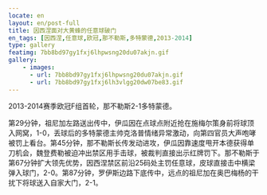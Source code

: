 ```yaml
---
locate: en
layout: en/post-full
title: 因西涅面对大黄蜂的任意球破门
en_tags: [因西涅,任意球,欧冠,那不勒斯,多特蒙德,2013-2014]
type: gallery
featimg: 7bb8bd97gy1fxj6lhpwsng20du07akjn.gif
gallery:
    - images:
      - url: 7bb8bd97gy1fxj6lhpwsng20du07akjn.gif
      - url: 7bb8bd97gy1fxj6lh3vlgg20dw07be83.gif
---
```


2013-2014赛季欧冠F组首轮，那不勒斯2-1多特蒙德。

第29分钟，祖尼加左路送出传中，伊瓜因在点球点附近抢在施梅尔策身前将球顶入网窝，1-0，丢球后的多特蒙德主帅克洛普情绪异常激动，向第四官员大声咆哮被罚上看台。第45分钟，那不勒斯长传发动进攻，伊瓜因靠速度甩开本德获得单刀机会，魏登费勒被迫冲出禁区用手击球，被裁判直接出示红牌罚下。那不勒斯于第67分钟扩大领先优势，因西涅禁区前沿25码处主罚任意球，皮球直接击中横梁弹入球门，2-0。第87分钟，罗伊斯边路下底传中，远点的祖尼加在奥巴梅杨的干扰下将球送入自家大门，2-1。